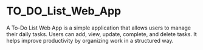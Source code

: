 # TO_DO_List_Web_App
A To-Do List Web App is a simple application that allows users to manage their daily tasks. Users can add, view, update, complete, and delete tasks. It helps improve productivity by organizing work in a structured way.
